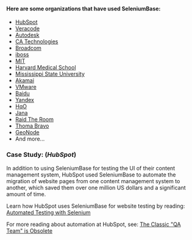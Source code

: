 <h4> Here are some organizations that have used SeleniumBase:</h4>

* [HubSpot](https://www.hubspot.com/)
* [Veracode](https://www.veracode.com/)
* [Autodesk](https://www.autodesk.com/)
* [CA Technologies](https://www.ca.com/)
* [Broadcom](https://www.broadcom.com/)
* [iboss](https://www.iboss.com/)
* [MIT](https://web.mit.edu/)
* [Harvard Medical School](https://hms.harvard.edu/)
* [Mississippi State University](https://www.msstate.edu/)
* [Akamai](https://www.akamai.com/)
* [VMware](https://www.vmware.com/)
* [Baidu](https://www.baidu.com/)
* [Yandex](https://yandex.ru/)
* [HqO](https://www.hqo.co/)
* [Jana](https://www.crunchbase.com/organization/jana)
* [Raid The Room](http://raidtheroom.com/)
* [Thoma Bravo](https://www.thomabravo.com/)
* [GeoNode](http://geonode.org/)
* And more...

<h3>Case Study: (<i>HubSpot</i>)</h3>

In addition to using SeleniumBase for testing the UI of their content management system, HubSpot used SeleniumBase to automate the migration of website pages from one content management system to another, which saved them over one million US dollars and a significant amount of time.

Learn how HubSpot uses SeleniumBase for website testing by reading: [Automated Testing with Selenium](https://dev.hubspot.com/blog/bid/88880/Automated-Integration-Testing-with-Selenium-at-HubSpot#hs_cos_wrapper_name)

For more reading about automation at HubSpot, see: [The Classic "QA Team" is Obsolete](https://product.hubspot.com/blog/the-classic-qa-team-is-obsolete#hs_cos_wrapper_name)
